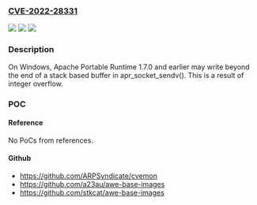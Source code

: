 ### [CVE-2022-28331](https://cve.mitre.org/cgi-bin/cvename.cgi?name=CVE-2022-28331)
![](https://img.shields.io/static/v1?label=Product&message=Apache%20Portable%20Runtime%20(APR)&color=blue)
![](https://img.shields.io/static/v1?label=Version&message=0%3C%3D%201.7.0%20&color=brighgreen)
![](https://img.shields.io/static/v1?label=Vulnerability&message=CWE-190%20Integer%20Overflow%20or%20Wraparound&color=brighgreen)

### Description

On Windows, Apache Portable Runtime 1.7.0 and earlier may write beyond the end of a stack based buffer in apr_socket_sendv(). This is a result of integer overflow.

### POC

#### Reference
No PoCs from references.

#### Github
- https://github.com/ARPSyndicate/cvemon
- https://github.com/a23au/awe-base-images
- https://github.com/stkcat/awe-base-images


